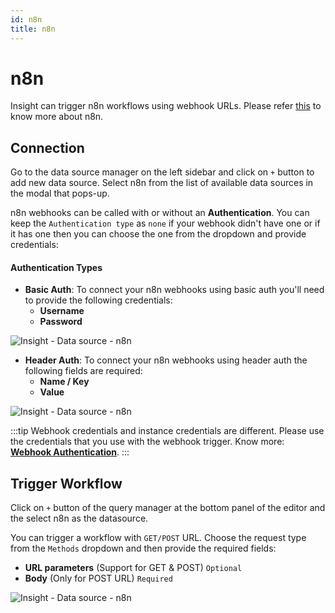 ```yaml
---
id: n8n
title: n8n
---
```


# n8n

Insight can trigger n8n workflows using webhook URLs. Please refer [this](https://docs.n8n.io/) to know more about n8n.

## Connection

Go to the data source manager on the left sidebar and click on `+` button to add new data source. Select n8n from the list of available data sources in the modal that pops-up.

n8n webhooks can be called with or without an **Authentication**. You can keep the `Authentication type` as `none` if your webhook didn't have one or if it has one then you can choose the one from the dropdown and provide credentials:

#### Authentication Types
- **Basic Auth**: To connect your n8n webhooks using basic auth you'll need to provide the following credentials:
    - **Username**
    - **Password**

<div style={{textAlign: 'center'}}>

![Insight - Data source - n8n](/_images/insight2/datasource-reference/n8n/basicauth.png)

</div>

- **Header Auth**: To connect your n8n webhooks using header auth the following fields are required:
    - **Name / Key**
    - **Value**

<div style={{textAlign: 'center'}}>

![Insight - Data source - n8n](/_images/insight2/datasource-reference/n8n/headerauth.png)

</div>

:::tip
Webhook credentials and instance credentials are different. Please use the credentials that you use with the webhook trigger. Know more: **[Webhook Authentication](https://docs.n8n.io/nodes/n8n-nodes-base.webhook/#:~:text=then%20gets%20deactivated.-,Authentication,-%3A%20The%20Webhook%20node)**.
:::

## Trigger Workflow

Click on `+` button of the query manager at the bottom panel of the editor and the select n8n as the datasource.

You can trigger a workflow with `GET/POST` URL. Choose the request type from the `Methods` dropdown and then provide the required fields:
  - **URL parameters** (Support for GET & POST) `Optional`
  - **Body** (Only for POST URL) `Required`

<div style={{textAlign: 'center'}}>

![Insight - Data source - n8n](/_images/insight2/datasource-reference/n8n/query.png)

</div>

